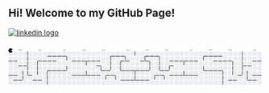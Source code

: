 <h2 align="left">Hi! Welcome to my GitHub Page!</h2>

<div align="left">
  <a href="https://www.linkedin.com/in/john-louiehalog" target="_blank">
    <img src="https://cdn.jsdelivr.net/gh/devicons/devicon/icons/linkedin/linkedin-original.svg" height="30" alt="linkedin logo"/>
  </a>
</div>

###

<picture>
  <source media="(prefers-color-scheme: dark)" srcset="https://raw.githubusercontent.com/johnL128/johnL128/output/pacman-contribution-graph-dark.svg">
  <source media="(prefers-color-scheme: light)" srcset="https://raw.githubusercontent.com/johnL128/johnL128/output/pacman-contribution-graph.svg">
  <img alt="pacman contribution graph" src="https://raw.githubusercontent.com/johnL128/johnL128/output/pacman-contribution-graph.svg">
</picture>

###
